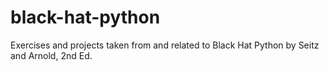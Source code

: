 # black-hat-python
Exercises and projects taken from and related to Black Hat Python by Seitz and Arnold, 2nd Ed. 
